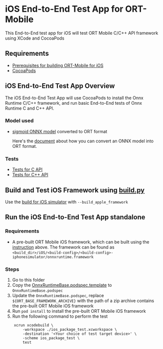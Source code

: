 # iOS End-to-End Test App for ORT-Mobile

This End-to-End test app for iOS will test ORT Mobile C/C++ API framework using XCode and CocoaPods

## Requirements

- [Prerequisites for building ORT-Mobile for iOS](http://www.onnxruntime.ai/docs/how-to/build/android-ios.html#prerequisites-1)
- [CocoaPods](https://cocoapods.org/)

## iOS End-to-End Test App Overview

The iOS End-to-End Test App will use CocoaPods to install the Onnx Runtime C/C++ framework, and run basic End-to-End tests of Onnx Runtime C and C++ API.

### Model used
- [sigmoid ONNX model](https://github.com/onnx/onnx/blob/f9b0cc99344869c246b8f4011b8586a39841284c/onnx/backend/test/data/node/test_sigmoid/model.onnx) converted to ORT format

    Here's the [document](http://www.onnxruntime.ai/docs/how-to/deploy-on-mobile.html#1-create-ort-format-model-and-configuration-file-with-required-operators) about how you can convert an ONNX model into ORT format.

### Tests
- [Tests for C API ](./ios_package_testTests/ios_package_test_c_api.m)
- [Tests for C++ API ](./ios_package_testTests/ios_package_test_cpp_api.mm)

## Build and Test iOS Framework using [build.py](../../../../../tools/ci_build/build.py)

Use the [build for iOS simulator](http://www.onnxruntime.ai/docs/how-to/build/android-ios.html#cross-build-for-ios-simulator) with `--build_apple_framework`

## Run the iOS End-to-End Test App standalone

### Requirements

- A pre-built ORT Mobile iOS framework, which can be built using the [instruction](#build-and-test-ios-framework-using-buildpy) above. The framework can be found as `<build_dir>/iOS/<build-config>/<build-config>-iphonesimulator/onnxruntime.framework`

### Steps

1. Go to this folder
2. Copy the [OnnxRuntimeBase.podspec.template](./OnnxRuntimeBase.podspec.template) to `OnnxRuntimeBase.podspec`
3. Update the `OnnxRuntimeBase.podspec`, replace `${ORT_BASE_FRAMEWORK_ARCHIVE}` with the path of a zip archive contains the pre-built ORT Mobile iOS framework
4. Run `pod install` to install the pre-built ORT Mobile iOS framework
5. Run the following command to perform the test

```
    xcrun xcodebuild \
        -workspace ./ios_package_test.xcworkspace \
        -destination '<Your choice of test target device>' \
        -scheme ios_package_test \
        test
```
